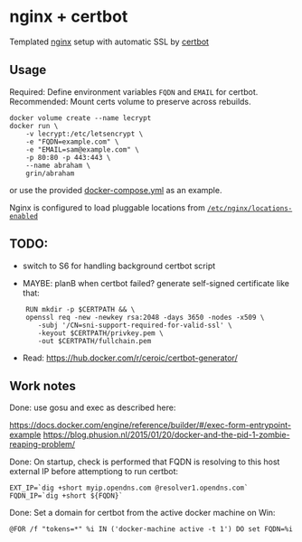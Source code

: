 # nginx + certbot

Templated [nginx](https://hub.docker.com/_/nginx/) setup with automatic SSL by [certbot](https://certbot.eff.org/#debianjessie-nginx)

## Usage

Required: Define environment variables `FQDN` and `EMAIL` for certbot.
Recommended: Mount certs volume to preserve across rebuilds.

```
docker volume create --name lecrypt
docker run \
    -v lecrypt:/etc/letsencrypt \
    -e "FQDN=example.com" \
    -e "EMAIL=sam@example.com" \
    -p 80:80 -p 443:443 \
    --name abraham \
    grin/abraham
```

or use the provided [docker-compose.yml](docker-compose.yml) as an example.

Nginx is configured to load pluggable locations from  [`/etc/nginx/locations-enabled`](container/root/etc/nginx/locations-enabled)


## TODO:

- switch to S6 for handling background certbot script

- MAYBE: planB when certbot failed?
    generate self-signed certificate like that:
```
    RUN mkdir -p $CERTPATH && \
    openssl req -new -newkey rsa:2048 -days 3650 -nodes -x509 \
       -subj '/CN=sni-support-required-for-valid-ssl' \
       -keyout $CERTPATH/privkey.pem \
       -out $CERTPATH/fullchain.pem
```

- Read: https://hub.docker.com/r/ceroic/certbot-generator/

## Work notes

Done: use gosu and exec as described here:

https://docs.docker.com/engine/reference/builder/#/exec-form-entrypoint-example
https://blog.phusion.nl/2015/01/20/docker-and-the-pid-1-zombie-reaping-problem/

Done: On startup, check is performed that FQDN is resolving to this host external IP before attemptiong to run certbot:
```
EXT_IP=`dig +short myip.opendns.com @resolver1.opendns.com`
FQDN_IP=`dig +short ${FQDN}`
```


Done: Set a domain for certbot from the active docker machine on Win:
```
@FOR /f "tokens=*" %i IN ('docker-machine active -t 1') DO set FQDN=%i
```

